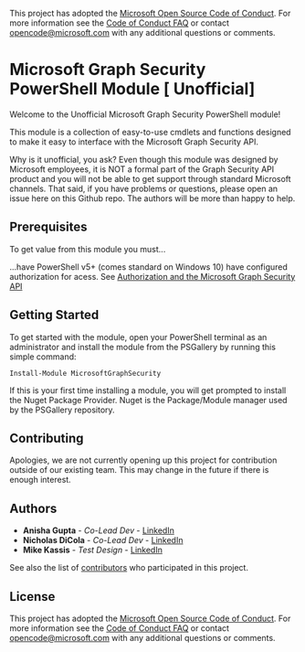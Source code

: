 This project has adopted the [Microsoft Open Source Code of Conduct](http://microsoft.github.io/codeofconduct). For more information see the [Code of Conduct FAQ](http://microsoft.github.io/codeofconduct/faq.md) or contact [opencode@microsoft.com](mailto:opencode@microsoft.com) with any additional questions or comments.

# Microsoft Graph Security PowerShell Module [ Unofficial]
Welcome to the Unofficial Microsoft Graph Security PowerShell module!

This module is a collection of easy-to-use cmdlets and functions designed to make it easy to interface with the Microsoft Graph Security API.

Why is it unofficial, you ask? Even though this module was designed by Microsoft employees, it is NOT a formal part of the Graph Security API product and you will not be able to get support through standard Microsoft channels. That said, if you have problems or questions, please open an issue here on this Github repo. The authors will be more than happy to help. 


## Prerequisites

To get value from this module you must...


...have PowerShell v5+ (comes standard on Windows 10)
have configured authorization for acess.  See [Authorization and the Microsoft Graph Security API](https://docs.microsoft.com/en-us/graph/security-authorization)

## Getting Started

To get started with the module, open your PowerShell terminal as an administrator and install the module from the PSGallery by running this simple command:
```
Install-Module MicrosoftGraphSecurity
```
If this is your first time installing a module, you will get prompted to install the Nuget Package Provider. Nuget is the Package/Module manager used by the PSGallery repository.

## Contributing

Apologies, we are not currently opening up this project for contribution outside of our existing team. This may change in the future if there is enough interest.

## Authors


* **Anisha Gupta** - *Co-Lead Dev* - [LinkedIn](https://www.linkedin.com/in/ani6gup/)
* **Nicholas DiCola** - *Co-Lead Dev* - [LinkedIn](https://linkedin.com/in/ndicola/)
* **Mike Kassis** - *Test Design* - [LinkedIn](www.linkedin.com/in/mrkassis)

See also the list of [contributors](https://github.com/your/project/contributors) who participated in this project.

## License

This project has adopted the [Microsoft Open Source Code of Conduct](http://microsoft.github.io/codeofconduct). For more information see the [Code of Conduct FAQ](http://microsoft.github.io/codeofconduct/faq.md) or contact [opencode@microsoft.com](mailto:opencode@microsoft.com) with any additional questions or comments. 
